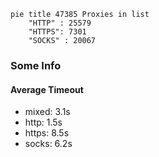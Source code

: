 
```mermaid
pie title 47385 Proxies in list
    "HTTP" : 25579
    "HTTPS": 7301
    "SOCKS" : 20067
```

### Some Info
#### Average Timeout

- mixed: 3.1s
- http: 1.5s
- https: 8.5s
- socks: 6.2s